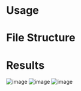 # Usage

# File Structure

# Results

![image](https://user-images.githubusercontent.com/39590621/168455303-0906b0fd-65d8-4c32-9cd3-2e897f937bbd.png)
![image](https://user-images.githubusercontent.com/39590621/168455307-ef82d064-8cfb-4a2d-bce7-39141535bf46.png)
![image](https://user-images.githubusercontent.com/39590621/168455311-46207aff-fdff-4a7f-a7d7-d17e455ecf25.png)
